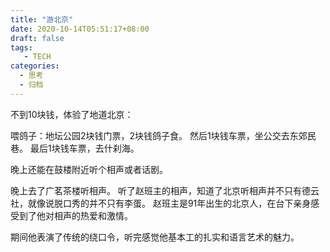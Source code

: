 ```yaml
---
title: "游北京"
date: 2020-10-14T05:51:17+08:00
draft: false
tags: 
   - TECH
categories:
  - 思考
  - 归档
---
```



不到10块钱，体验了地道北京：

喂鸽子：地坛公园2块钱门票，2块钱鸽子食。
然后1块钱车票，坐公交去东郊民巷。
最后1块钱车票，去什刹海。

晚上还能在鼓楼附近听个相声或者话剧。

晚上去了广茗茶楼听相声。
听了赵班主的相声，知道了北京听相声并不只有德云社，就像说脱口秀的并不只有李蛋。
赵班主是91年出生的北京人，在台下亲身感受到了他对相声的热爱和激情。

期间他表演了传统的绕口令，听完感觉他基本工的扎实和语言艺术的魅力。